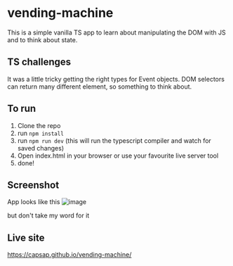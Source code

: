 # vending-machine
This is a simple vanilla TS app to learn about manipulating the DOM with JS and to think about state.

## TS challenges
It was a little tricky getting the right types for Event objects. DOM selectors can return many different element, so something to think about. 


## To run
1. Clone the repo
2. run ```npm install```
3. run ```npm run dev``` (this will run the typescript compiler and watch for saved changes)
4. Open index.html in your browser or use your favourite live server tool
5. done!

## Screenshot
App looks like this
![image](https://github.com/CapSap/vending-machine/assets/23469082/7cff8762-fe92-4962-8364-3cb3c3c155fb)

but don't take my word for it
## Live site
https://capsap.github.io/vending-machine/

